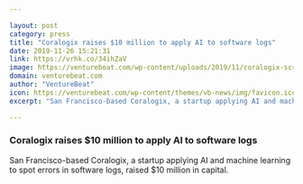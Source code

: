```yaml
---

layout: post
category: press
title: "Coralogix raises $10 million to apply AI to software logs"
date: 2019-11-26 15:21:31
link: https://vrhk.co/34ihZaV
image: https://venturebeat.com/wp-content/uploads/2019/11/coralogix-screenshot-1-e1574780946726.png?w=1200&strip=all
domain: venturebeat.com
author: "VentureBeat"
icon: https://venturebeat.com/wp-content/themes/vb-news/img/favicon.ico
excerpt: "San Francisco-based Coralogix, a startup applying AI and machine learning to spot errors in software logs, raised $10 million in capital."

---
```


### Coralogix raises $10 million to apply AI to software logs

San Francisco-based Coralogix, a startup applying AI and machine learning to spot errors in software logs, raised $10 million in capital.